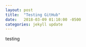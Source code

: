 ```yaml
---
layout: post
title:  "Testing GitHub"
date:   2018-03-09 01:10:00 -0500
categories: jekyll update
---
```


testing